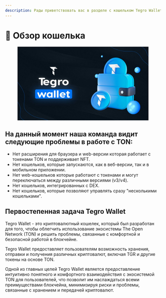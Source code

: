 ```yaml
---
description: Рады приветствовать вас в разделе с кошельком Tegro Wallet
---
```


# 🔎 Обзор кошелька

<figure><img src="../../.gitbook/assets/image (6).png" alt=""><figcaption></figcaption></figure>

## На данный момент наша команда видит следующие проблемы в работе с TON:

* Нет расширения для браузера и web-версии которая работает с токенами TON и поддерживает NFT.
* Нет кошельков, которые запускаются, как в веб-версии, так и в мобильном приложении.
* Нет web-кошельков которые работают с токенами и могут переключаться между различными версиями (v3/v4).
* Нет кошельков, интегрированных с DEX.
* Нет кошельков, которые позволяют управлять сразу "несколькими кошельками".

## Первостепенная задача Tegro Wallet

Tegro Wallet - это криптовалютный кошелек, который был разработан для того, чтобы облегчить использование экосистемы The Open Network (TON) и решить проблемы, связанные с комфортной и безопасной работой в блокчейне.

Tegro Wallet предоставляет пользователям возможность хранения, отправки и получения различных криптовалют, включая TGR и другие токены на основе TON.

Одной из главных целей Tegro Wallet является предоставление интуитивно понятного и комфортного взаимодействия с экосистемой TON для пользователей, что позволит им наслаждаться всеми преимуществами блокчейна, минимизируя риски и проблемы, связанные с хранением и передачей криптовалют.
